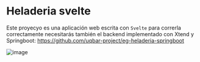 # Heladeria svelte

Este proyecyo es una aplicación web escrita con `Svelte` para correrla correctamente necesitarás también el backend implementado con Xtend y Springboot:
https://github.com/uqbar-project/eg-heladeria-springboot

![image](https://s4.gifyu.com/images/heladeria_home-2021-03-09_23.39.01.gif)